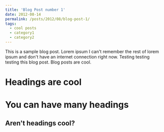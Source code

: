 ```yaml
---
title: 'Blog Post number 1'
date: 2012-08-14
permalink: /posts/2012/08/blog-post-1/
tags:
  - cool posts
  - category1
  - category2
---
```


This is a sample blog post. Lorem ipsum I can't remember the rest of lorem ipsum and don't have an internet connection right now. Testing testing testing this blog post. Blog posts are cool.

Headings are cool
======

You can have many headings
======

Aren't headings cool?
------

<script type='text/javascript' src='https://eu-west-1a.online.tableau.com/javascripts/api/viz_v1.js'></script><div class='tableauPlaceholder' style='width: 1000px; height: 827px;'><object class='tableauViz' width='1000' height='827' style='display:none;'><param name='host_url' value='https%3A%2F%2Feu-west-1a.online.tableau.com%2F' /> <param name='embed_code_version' value='3' /> <param name='site_root' value='&#47;t&#47;ki' /><param name='name' value='Covid19_Raj&#47;Dashboard1' /><param name='tabs' value='no' /><param name='toolbar' value='yes' /><param name='showAppBanner' value='false' /></object></div>
